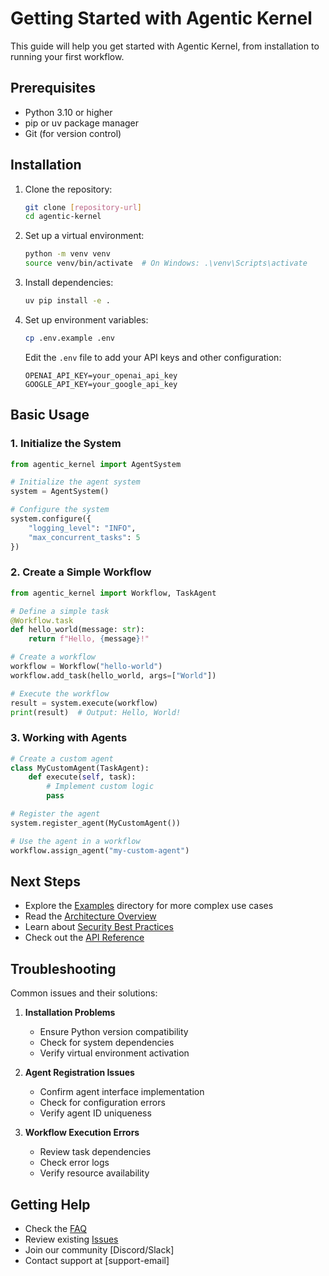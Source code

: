 # Getting Started with Agentic Kernel

This guide will help you get started with Agentic Kernel, from installation to running your first workflow.

## Prerequisites

- Python 3.10 or higher
- pip or uv package manager
- Git (for version control)

## Installation

1. Clone the repository:
   ```bash
   git clone [repository-url]
   cd agentic-kernel
   ```

2. Set up a virtual environment:
   ```bash
   python -m venv venv
   source venv/bin/activate  # On Windows: .\venv\Scripts\activate
   ```

3. Install dependencies:
   ```bash
   uv pip install -e .
   ```

4. Set up environment variables:
   ```bash
   cp .env.example .env
   ```

   Edit the `.env` file to add your API keys and other configuration:
   ```
   OPENAI_API_KEY=your_openai_api_key
   GOOGLE_API_KEY=your_google_api_key
   ```

## Basic Usage

### 1. Initialize the System

```python
from agentic_kernel import AgentSystem

# Initialize the agent system
system = AgentSystem()

# Configure the system
system.configure({
    "logging_level": "INFO",
    "max_concurrent_tasks": 5
})
```

### 2. Create a Simple Workflow

```python
from agentic_kernel import Workflow, TaskAgent

# Define a simple task
@Workflow.task
def hello_world(message: str):
    return f"Hello, {message}!"

# Create a workflow
workflow = Workflow("hello-world")
workflow.add_task(hello_world, args=["World"])

# Execute the workflow
result = system.execute(workflow)
print(result)  # Output: Hello, World!
```

### 3. Working with Agents

```python
# Create a custom agent
class MyCustomAgent(TaskAgent):
    def execute(self, task):
        # Implement custom logic
        pass

# Register the agent
system.register_agent(MyCustomAgent())

# Use the agent in a workflow
workflow.assign_agent("my-custom-agent")
```

## Next Steps

- Explore the [Examples](../examples/) directory for more complex use cases
- Read the [Architecture Overview](../architecture/system-overview.md)
- Learn about [Security Best Practices](../guides/security.md)
- Check out the [API Reference](../api/README.md)

## Troubleshooting

Common issues and their solutions:

1. **Installation Problems**
   - Ensure Python version compatibility
   - Check for system dependencies
   - Verify virtual environment activation

2. **Agent Registration Issues**
   - Confirm agent interface implementation
   - Check for configuration errors
   - Verify agent ID uniqueness

3. **Workflow Execution Errors**
   - Review task dependencies
   - Check error logs
   - Verify resource availability

## Getting Help

- Check the [FAQ](../guides/faq.md)
- Review existing [Issues](https://github.com/[repository]/issues)
- Join our community [Discord/Slack]
- Contact support at [support-email] 
